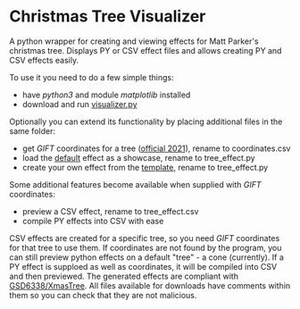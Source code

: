 # Christmas Tree Visualizer
A python wrapper for creating and viewing effects for Matt Parker's christmas tree. Displays PY or CSV effect files and allows creating PY and CSV effects easily.

To use it you need to do a few simple things:
- have *python3* and module *matplotlib* installed
- download and run [visualizer.py](https://raw.githubusercontent.com/Aonodensetsu/xmax-tree-visualizer/main/visualiser.py)

Optionally you can extend its functionality by placing additional files in the same folder:
- get *GIFT* coordinates for a tree ([official 2021](https://www.dropbox.com/s/lmccfutftplhh3b/coords_2021.csv)), rename to coordinates.csv
- load the [default](https://raw.githubusercontent.com/Aonodensetsu/xmas-tree-visualizer/main/effect_default.py) effect as a showcase, rename to tree_effect.py
- create your own effect from the [template](https://raw.githubusercontent.com/Aonodensetsu/xmas-tree-visualizer/main/effect_template.py), rename to tree_effect.py

Some additional features become available when supplied with *GIFT* coordinates:
- preview a CSV effect, rename to tree_effect.csv
- compile PY effects into CSV with ease

CSV effects are created for a specific tree, so you need *GIFT* coordinates for that tree to use them. If coordinates are not found by the program, you can still preview python effects on a default "tree" - a cone (currently). If a PY effect is supploed as well as coordinates, it will be compiled into CSV and then previewed. The generated effects are compliant with [GSD6338/XmasTree](https://github.com/GSD6338/XmasTree). All files available for downloads have comments within them so you can check that they are not malicious.
